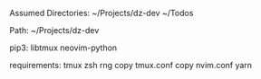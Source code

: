 Assumed Directories:
  ~/Projects/dz-dev
  ~/Todos

Path:
  ~/Projects/dz-dev

pip3:
  libtmux
  neovim-python

requirements:
  tmux
  zsh rng
  copy tmux.conf
  copy nvim.conf
  yarn
